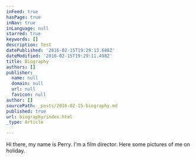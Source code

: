 ```yaml
---
inFeed: true
hasPage: true
inNav: true
inLanguage: null
starred: true
keywords: []
description: Test
datePublished: '2016-02-15T19:29:13.688Z'
dateModified: '2016-02-15T19:29:11.498Z'
title: Biography
authors: []
publisher:
  name: null
  domain: null
  url: null
  favicon: null
author: []
sourcePath: _posts/2016-02-15-biography.md
published: true
url: biography/index.html
_type: Article

---
```

Hi there, my name is Perry. I'm a film director. Here some pictures of me on holiday.